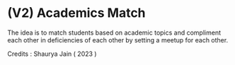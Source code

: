 # (V2) Academics Match


The idea is to match students based on academic topics and compliment each other in deficiencies of each other by setting a meetup for each other.

Credits : Shaurya Jain ( 2023 )